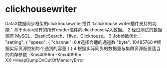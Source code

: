 # clickhousewriter
DataX数据同步框架的clickhousewriter插件
1.clickhouse writer插件支持的功能：基于datax现有的所有reader插件向clickhouse写入数据。
2.经过测试的数据源有 MySQL，ElasticSearch，Hive，Clickhouse。
3.Job参数优化：
"setting": {
      "speed": {
        "channel": 6,#选择合适的通道数
        "byte": 10485760 #根据实际资源控制每个通到的容量
      }
    }
 4.根据实际同步的数据量与集群资源配置适当的内存参数
 -Xms4096m -Xmx4096m -XX:+HeapDumpOnOutOfMemoryError
